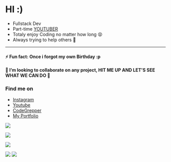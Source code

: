 <!--
**Korak-997/Korak-997** is a ✨ _special_ ✨ repository because its `README.md` (this file) appears on your GitHub profile.

Here are some ideas to get you started:

- 🔭 I’m currently working on ...
- 👯 I’m looking to collaborate on ...
- 🤔 I’m looking for help with ...
- 💬 Ask me about ...
- 📫 How to reach me: ...
- 😄 Pronouns: ...
- ⚡ Fun fact: ...
-->

# HI :)

* Fullstack Dev
* Part-time [YOUTUBER](https://www.youtube.com/channel/UC9j6pieJxlXmpq0k7kV1VDg)
* Totaly enjoy Coding no matter how long 😝
* Always trying to help others 🙂
---------------------------------

#### ⚡ Fun fact: Once i forgot my own Birthday :p

#### 👯 I’m looking to collaborate on any project, HIT ME UP AND LET'S SEE WHAT WE CAN DO  🥰

### Find me on 


* [Instagram](https://instagram.com/korak997)
* [Youtube](https://www.youtube.com/channel/UC9j6pieJxlXmpq0k7kV1VDg)
* [CodeGrepper](https://www.codegrepper.com/profile/korak-kurani)
* [My Portfolio](https://www.korak-kurani.com/)


<p align="center">

 ![](http://github-profile-summary-cards.vercel.app/api/cards/profile-details?username=korak-997&theme=github_dark)

</p>

![](http://github-profile-summary-cards.vercel.app/api/cards/repos-per-language?username=korak-997&theme=github_dark)

![](http://github-profile-summary-cards.vercel.app/api/cards/most-commit-language?username=korak-997&theme=github_dark)





![](http://github-profile-summary-cards.vercel.app/api/cards/stats?username=korak-997&theme=github_dark)
![](http://github-profile-summary-cards.vercel.app/api/cards/productive-time?username=korak-997&theme=github_dark&utcOffset=8)
